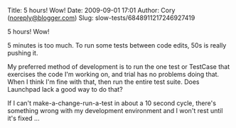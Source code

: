 Title: 5 hours! Wow!
Date: 2009-09-01 17:01
Author: Cory (noreply@blogger.com)
Slug: slow-tests/6848911217246927419

5 hours! Wow!  
  
5 minutes is too much. To run some tests between code edits, 50s is
really pushing it.  
  
My preferred method of development is to run the one test or TestCase
that exercises the code I'm working on, and trial has no problems doing
that. When I think I'm fine with that, then run the entire test suite.
Does Launchpad lack a good way to do that?  
  
If I can't make-a-change-run-a-test in about a 10 second cycle, there's
something wrong with my development environment and I won't rest until
it's fixed ...

